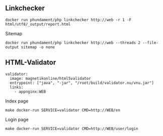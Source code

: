 Linkchecker
-----------

    
    docker run phundament/php linkchecker http://web -r 1 -F html/utf8/_output/report.html
        

Sitemap
    
    
    docker run phundament/php linkchecker http://web --threads 2 --file-output sitemap -o none
        
    
    
HTML-Validator
--------------

    validator:
      image: magnetikonline/html5validator
      entrypoint: ["java", "-jar", "/root/build/validator.nu/vnu.jar"]
      links:
        - appnginx:WEB

Index page

    make docker-run SERVICE=validator CMD=http://WEB/en

Login page

    make docker-run SERVICE=validator CMD=http://WEB/user/login


    